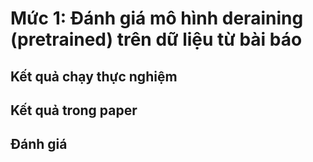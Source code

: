 # Mức 1: Đánh giá mô hình deraining (pretrained) trên dữ liệu từ bài báo
## Kết quả chạy thực nghiệm

## Kết quả trong paper

## Đánh giá